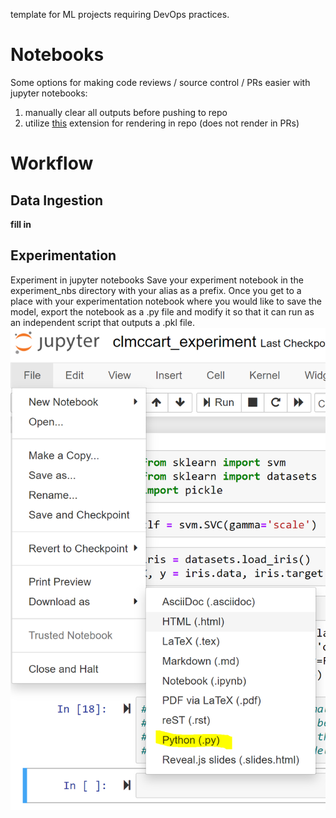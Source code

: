 
template for ML projects requiring DevOps practices.


# Notebooks
Some options for making code reviews / source control / PRs easier with jupyter notebooks:
1) manually clear all outputs before pushing to repo
2) utilize [this](https://marketplace.visualstudio.com/items?itemName=ms-air-aiagility.ipynb-renderer) extension for rendering in repo (does not render in PRs)

# Workflow
## Data Ingestion
**fill in**

## Experimentation
Experiment in jupyter notebooks 
Save your experiment notebook in the experiment_nbs directory with your alias as a prefix.
Once you get to a place with your experimentation notebook where you would like to save the model, export the notebook as a .py file and modify it so that it can run as an independent script that outputs a .pkl file.
![image guide for exporting](materials/exportaspy.png)
